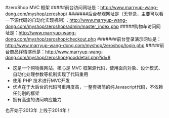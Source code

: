 #zeroShop MVC 框架
#####前台访问网址是：http://www.marryup-wang-dong.com/myshop/zeroshop/
#######后台参观网址是（无登录，主要可以看一下源代码的自动化实现机制）：http://www.marryup-wang-dong.com/myshop/zeroshop/admin/master_index.php
#####购物车访问网址是：http://www.marryup-wang-dong.com/myshop/zeroshop/checkout.php
#######前台登录演示网址是：http://www.marryup-wang-dong.com/myshop/zeroshop/login.php
#####前台商品详情演示是：http://www.marryup-wang-dong.com/myshop/zeroshop/gooddetail.php?id=8
- 这是一个购物类网站，核心是 MVC 框架源代码，使用面向对象、设计模式、自动化处理参数等机制实现了代码重用
- 使用 PHP 技术进行MVC开发
- 优点在于大后台的代码可重用度高，一整套极简的纯Javascript代码，不依赖任何别的框架
- 拥有高速的访问响应能力

也开始于2013年
上线于2014年！
